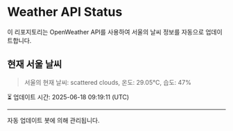 
# Weather API Status

이 리포지토리는 OpenWeather API를 사용하여 서울의 날씨 정보를 자동으로 업데이트합니다.

## 현재 서울 날씨
> 서울의 현재 날씨: scattered clouds, 온도: 29.05°C, 습도: 47%

⏳ 업데이트 시간: 2025-06-18 09:19:11 (UTC)

---
자동 업데이트 봇에 의해 관리됩니다.
